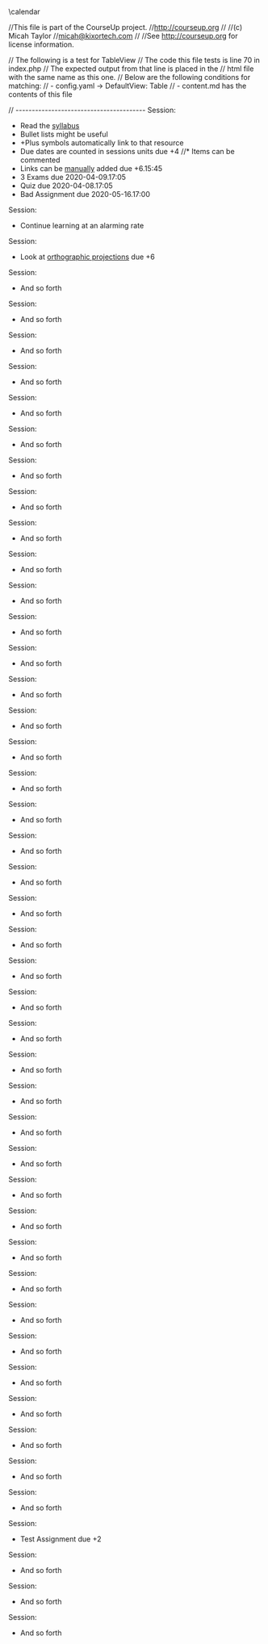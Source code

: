 \calendar

//This file is part of the CourseUp project.
//http://courseup.org
//
//(c) Micah Taylor
//micah@kixortech.com
//
//See http://courseup.org for license information.

// The following is a test for TableView
// The code this file tests is line 70 in index.php
// The expected output from that line is placed in the
// html file with the same name as this one.
// Below are the following conditions for matching:
// - config.yaml -> DefaultView: Table
// - content.md has the contents of this file


// ----------------------------------------
Session:
* Read the [syllabus](/syllabus/)
* Bullet lists might be useful
 * +Plus symbols automatically link to that resource
 * Due dates are counted in sessions units due +4
 //* Items can be commented
 * Links can be <a href="perspective">manually</a> added due +6.15:45
 * 3 Exams due 2020-04-09.17:05
 * Quiz due 2020-04-08.17:05
 * Bad Assignment due 2020-05-16.17:00

Session:
* Continue learning at an alarming rate

Session:
* Look at [orthographic projections](/orthographic/) due +6

Session:
* And so forth

Session:
* And so forth

Session:
* And so forth

Session:
* And so forth

Session:
* And so forth

Session:
* And so forth

Session:
* And so forth

Session:
* And so forth

Session:
* And so forth

Session:
* And so forth

Session:
* And so forth

Session:
* And so forth

Session:
* And so forth

Session:
* And so forth

Session:
* And so forth

Session:
* And so forth

Session:
* And so forth

Session:
* And so forth

Session:
* And so forth

Session:
* And so forth

Session:
* And so forth

Session:
* And so forth

Session:
* And so forth

Session:
* And so forth

Session:
* And so forth

Session:
* And so forth

Session:
* And so forth

Session:
* And so forth

Session:
* And so forth

Session:
* And so forth

Session:
* And so forth

Session:
* And so forth

Session:
* And so forth

Session:
* And so forth

Session:
* And so forth

Session:
* And so forth

Session:
* And so forth

Session:
* And so forth

Session:
* And so forth

Session:
* And so forth

Session:
* Test Assignment due +2

Session:
* And so forth

Session:
* And so forth

Session:
* And so forth
